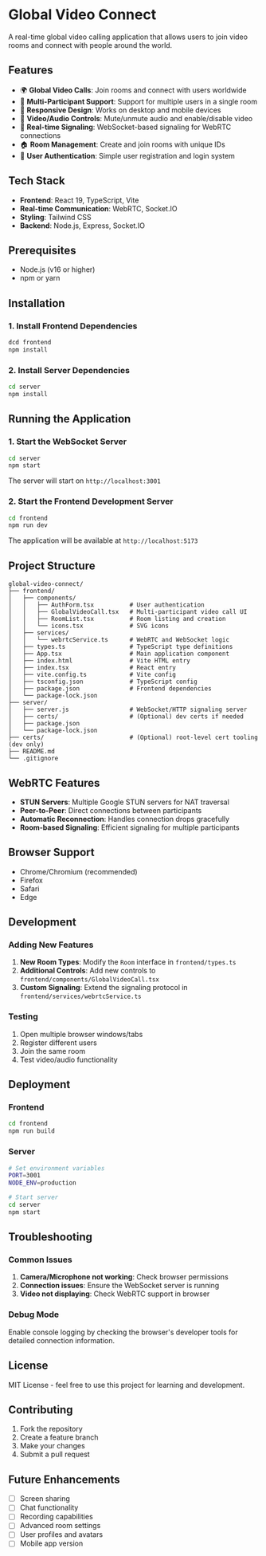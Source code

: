 # Global Video Connect

A real-time global video calling application that allows users to join video rooms and connect with people around the world.

## Features

- 🌍 **Global Video Calls**: Join rooms and connect with users worldwide
- 👥 **Multi-Participant Support**: Support for multiple users in a single room
- 📱 **Responsive Design**: Works on desktop and mobile devices
- 🎥 **Video/Audio Controls**: Mute/unmute audio and enable/disable video
- 🔄 **Real-time Signaling**: WebSocket-based signaling for WebRTC connections
- 🏠 **Room Management**: Create and join rooms with unique IDs
- 👤 **User Authentication**: Simple user registration and login system

## Tech Stack

- **Frontend**: React 19, TypeScript, Vite
- **Real-time Communication**: WebRTC, Socket.IO
- **Styling**: Tailwind CSS
- **Backend**: Node.js, Express, Socket.IO

## Prerequisites

- Node.js (v16 or higher)
- npm or yarn

## Installation

### 1. Install Frontend Dependencies

```bash
dcd frontend
npm install
```

### 2. Install Server Dependencies

```bash
cd server
npm install
```

## Running the Application

### 1. Start the WebSocket Server

```bash
cd server
npm start
```

The server will start on `http://localhost:3001`

### 2. Start the Frontend Development Server

```bash
cd frontend
npm run dev
```

The application will be available at `http://localhost:5173`

## Project Structure

```
global-video-connect/
├── frontend/
│   ├── components/
│   │   ├── AuthForm.tsx          # User authentication
│   │   ├── GlobalVideoCall.tsx   # Multi-participant video call UI
│   │   ├── RoomList.tsx          # Room listing and creation
│   │   └── icons.tsx             # SVG icons
│   ├── services/
│   │   └── webrtcService.ts      # WebRTC and WebSocket logic
│   ├── types.ts                  # TypeScript type definitions
│   ├── App.tsx                   # Main application component
│   ├── index.html                # Vite HTML entry
│   ├── index.tsx                 # React entry
│   ├── vite.config.ts            # Vite config
│   ├── tsconfig.json             # TypeScript config
│   ├── package.json              # Frontend dependencies
│   └── package-lock.json
├── server/
│   ├── server.js                 # WebSocket/HTTP signaling server
│   ├── certs/                    # (Optional) dev certs if needed
│   ├── package.json
│   └── package-lock.json
├── certs/                        # (Optional) root-level cert tooling (dev only)
├── README.md
└── .gitignore
```

## WebRTC Features

- **STUN Servers**: Multiple Google STUN servers for NAT traversal
- **Peer-to-Peer**: Direct connections between participants
- **Automatic Reconnection**: Handles connection drops gracefully
- **Room-based Signaling**: Efficient signaling for multiple participants

## Browser Support

- Chrome/Chromium (recommended)
- Firefox
- Safari
- Edge

## Development

### Adding New Features

1. **New Room Types**: Modify the `Room` interface in `frontend/types.ts`
2. **Additional Controls**: Add new controls to `frontend/components/GlobalVideoCall.tsx`
3. **Custom Signaling**: Extend the signaling protocol in `frontend/services/webrtcService.ts`

### Testing

1. Open multiple browser windows/tabs
2. Register different users
3. Join the same room
4. Test video/audio functionality

## Deployment

### Frontend

```bash
cd frontend
npm run build
```

### Server

```bash
# Set environment variables
PORT=3001
NODE_ENV=production

# Start server
cd server
npm start
```

## Troubleshooting

### Common Issues

1. **Camera/Microphone not working**: Check browser permissions
2. **Connection issues**: Ensure the WebSocket server is running
3. **Video not displaying**: Check WebRTC support in browser

### Debug Mode

Enable console logging by checking the browser's developer tools for detailed connection information.

## License

MIT License - feel free to use this project for learning and development.

## Contributing

1. Fork the repository
2. Create a feature branch
3. Make your changes
4. Submit a pull request

## Future Enhancements

- [ ] Screen sharing
- [ ] Chat functionality
- [ ] Recording capabilities
- [ ] Advanced room settings
- [ ] User profiles and avatars
- [ ] Mobile app version
